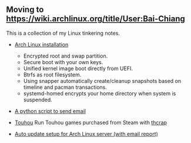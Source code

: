 ## Moving to https://wiki.archlinux.org/title/User:Bai-Chiang
This is a collection of my Linux tinkering notes.

- [Arch Linux installation](https://wiki.archlinux.org/title/User:Bai-Chiang/Installation_notes)
  - Encrypted root and swap partition.
  - Secure boot with your own keys.
  - Unified kernel image boot directly from UEFI.
  - Btrfs as root filesystem.
  - Using snapper automatically create/cleanup snapshots based on timeline and pacman transactions.
  - systemd-homed encrypts your home directory when system is suspended.

- [A python script to send email](https://github.com/Bai-Chiang/Linux_tinkering_notes/tree/main/python_send_email)
- [Touhou](https://github.com/Bai-Chiang/Linux_tinkering_notes/blob/main/Touhou.md)
  Run Touhou games purchased from Steam with [thcrap](https://www.thpatch.net/wiki/Touhou_Patch_Center:Main_page)
- [Auto update setup for Arch Linux server (with email report)](https://github.com/Bai-Chiang/Linux_tinkering_notes/tree/main/Arch_Linux_auto_update_script)
